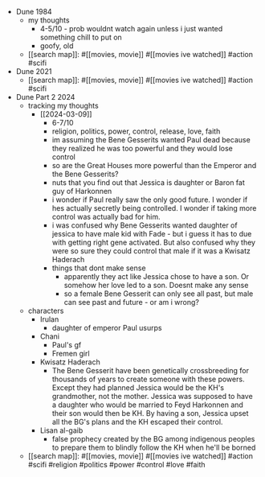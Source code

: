   * Dune 1984
    * my thoughts
      * 4-5/10 - prob wouldnt watch again unless i just wanted something chill to put on
      * goofy, old
    * [[search map]]: #[[movies, movie]] #[[movies ive watched]] #action #scifi
  * Dune 2021
    * [[search map]]: #[[movies, movie]] #[[movies ive watched]] #action #scifi
  * Dune Part 2 2024
    * tracking my thoughts
      * [[2024-03-09]]
        * 6-7/10
        * religion, politics, power, control, release, love, faith
        * im assuming the Bene Gesserits wanted Paul dead because they realized he was too powerful and they would lose control
        * so are the Great Houses more powerful than the Emperor and the Bene Gesserits?
        * nuts that you find out that Jessica is daughter or Baron fat guy of Harkonnen
        * i wonder if Paul really saw the only good future. I wonder if hes actually secretly being controlled. I wonder if taking more control was actually bad for him.
        * i was confused why Bene Gesserits wanted daughter of jessica to have male kid with Fade - but i guess it has to due with getting right gene activated. But also confused why they were so sure they could control that male if it was a Kwisatz Haderach
        * things that dont make sense
          * apparently they act like Jessica chose to have a son. Or somehow her love led to a son. Doesnt make any sense
          * so a female Bene Gesserit can only see all past, but male can see past and future - or am i wrong?
    * characters
      * Irulan
        * daughter of emperor Paul usurps
      * Chani
        * Paul's gf
        * Fremen girl
      * Kwisatz Haderach
        * The Bene Gesserit have been genetically crossbreeding for thousands of years to create someone with these powers. Except they had planned Jessica would be the KH's grandmother, not the mother. Jessica was supposed to have a daughter who would be married to Feyd Harkonnen and their son would then be KH. By having a son, Jessica upset all the BG's plans and the KH escaped their control.
      * Lisan al-gaib
        * false prophecy created by the BG among indigenous peoples to prepare them to blindly follow the KH when he'll be borned
    * [[search map]]: #[[movies, movie]] #[[movies ive watched]] #action #scifi #religion #politics #power #control #love #faith